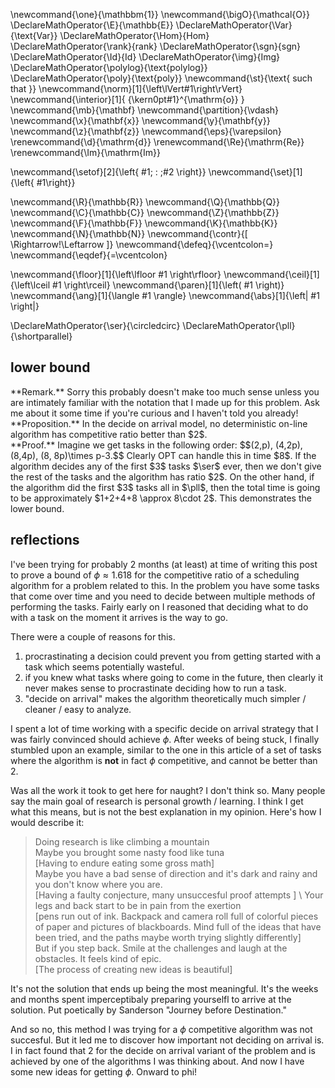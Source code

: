 \newcommand{\one}{\mathbbm{1}}
\newcommand{\bigO}{\mathcal{O}}
\DeclareMathOperator{\E}{\mathbb{E}}
\DeclareMathOperator{\Var}{\text{Var}}
\DeclareMathOperator{\Hom}{Hom}
\DeclareMathOperator{\rank}{rank}
\DeclareMathOperator{\sgn}{sgn}
\DeclareMathOperator{\Id}{Id}
\DeclareMathOperator{\img}{Img}
\DeclareMathOperator{\polylog}{\text{polylog}}
\DeclareMathOperator{\poly}{\text{poly}}
\newcommand{\st}{\text{ such that }}
\newcommand{\norm}[1]{\left\lVert#1\right\rVert}
\newcommand{\interior}[1]{ {\kern0pt#1}^{\mathrm{o}} }
\newcommand{\mb}{\mathbf}
\newcommand{\partition}{\vdash}
\newcommand{\x}{\mathbf{x}}
\newcommand{\y}{\mathbf{y}}
\newcommand{\z}{\mathbf{z}}
\newcommand{\eps}{\varepsilon}
\renewcommand{\d}{\mathrm{d}}
\renewcommand{\Re}{\mathrm{Re}}
\renewcommand{\Im}{\mathrm{Im}}

\newcommand{\setof}[2]{\left\{ #1\; : \;#2 \right\}}
\newcommand{\set}[1]{\left\{ #1\right\}}

\newcommand{\R}{\mathbb{R}}
\newcommand{\Q}{\mathbb{Q}}
\newcommand{\C}{\mathbb{C}}
\newcommand{\Z}{\mathbb{Z}}
\newcommand{\F}{\mathbb{F}}
\newcommand{\K}{\mathbb{K}}
\newcommand{\N}{\mathbb{N}}
\newcommand{\contr}{\[ \Rightarrow\!\Leftarrow \]}
\newcommand{\defeq}{\vcentcolon=}
\newcommand{\eqdef}{=\vcentcolon}

\newcommand{\floor}[1]{\left\lfloor #1 \right\rfloor}
\newcommand{\ceil}[1]{\left\lceil #1 \right\rceil}
\newcommand{\paren}[1]{\left( #1 \right)}
\newcommand{\ang}[1]{\langle #1 \rangle}
\newcommand{\abs}[1]{\left| #1 \right|}

\DeclareMathOperator{\ser}{\circledcirc}
\DeclareMathOperator{\pll}{\shortparallel}

## lower bound
<div class="rmk envbox">**Remark.**
Sorry this probably doesn't make too much sense unless you are
intimately familiar with the notation that I made up for this
problem. Ask me about it some time if you're curious and I
haven't told you already!
</div>

<div class="prop envbox">**Proposition.**
  In the decide on arrival model, no deterministic on-line
  algorithm has competitive ratio better than $2$.
</div>
<div class="pf envbox">**Proof.**
  Imagine we get tasks in the following order: 
  $$(2,p), (4,2p), (8,4p), (8, 8p)\times p-3.$$
  Clearly OPT can handle this in time $8$.
  If the algorithm decides any of the first $3$ tasks $\ser$
  ever, then we don't give the rest of the tasks and the
  algorithm has ratio $2$. 
  On the other hand, if the algorithm did the first $3$ tasks all
  in $\pll$, then the total time is going to be approximately
  $1+2+4+8 \approx 8\cdot 2$. This demonstrates the lower bound. 
</div>

## reflections

I've been trying for probably 2 months (at least) at time of
writing this post to prove a bound of $\phi \approx 1.618$ for
the competitive ratio of a scheduling algorithm for a problem
related to this.
In the problem you have some tasks that come over time and you
need to decide between multiple methods of performing the tasks.
Fairly early on I reasoned that deciding what to do with a task
on the moment it arrives is the way to go.

There were a couple of reasons for this.
1. procrastinating a decision could prevent you from getting
started with a task which seems potentially wasteful.
2. if you knew what tasks where going to come in the future, then
   clearly it never makes sense to procrastinate deciding how to
   run a task.
3. "decide on arrival" makes the algorithm theoretically much
   simpler / cleaner / easy to analyze.

I spent a lot of time working with a specific decide on arrival
  strategy that I was fairly convinced should achieve $\phi$. 
After weeks of being stuck, I finally stumbled upon an example,
similar to the one in this article of a set of tasks where the
algorithm is **not** in fact $\phi$ competitive, and cannot be
better than $2$.

Was all the work it took to get here for naught?
I don't think so. 
Many people say the main goal of research is personal growth /
learning. I think I get what this means, but is not the best
explanation in my opinion. Here's how I would describe it:

> Doing research is like climbing a mountain \
> Maybe you brought some nasty food like tuna \
> [Having to endure eating some gross math] \
> Maybe you have a bad sense of direction and it's dark and rainy
and you don't know where you are. \
> [Having a faulty conjecture, many
unsuccesful proof attempts ] \ 
> Your legs and back start to be in pain from the exertion \
> [pens run out of ink. Backpack and camera roll full of colorful
pieces of paper and pictures of blackboards. Mind full of the
ideas that have been tried, and the paths maybe worth trying
slightly differently] \
> But if you step back. Smile at the challenges and laugh at the
obstacles. It feels kind of epic. \
> [The process of creating new ideas is beautiful]

It's not the solution that ends up being the most meaningful.
It's the weeks and months spent imperceptibaly preparing
yourselfl to arrive at the solution. Put poetically by Sanderson
"Journey before Destination."

And so no, this method I was trying for a $\phi$ competitive
algorithm was not succesful. But it led me to discover how
important not deciding on arrival is. I in fact found that $2$
for the decide on arrival variant of the problem and is achieved
by one of the algorithms I was thinking about.
And now I have some new ideas for getting $\phi$. 
Onward to phi!

